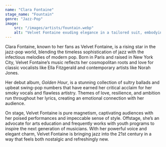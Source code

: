 ```yaml
---
name: "Clara Fontaine"
stage_name: "Fountain"
genre: "Jazz-Pop"
image: 
    src: "/images/artists/fountain.webp"
    alt: "Velvet Fontaine exuding elegance in a tailored suit, embodying modern jazz glamour"
---
```


Clara Fontaine, known to her fans as Velvet Fontaine, is a rising star in the jazz-pop world, blending the timeless sophistication of jazz with the infectious melodies of modern pop. Born in Paris and raised in New York City, Velvet Fontaine’s music reflects her cosmopolitan roots and love for classic vocalists like Ella Fitzgerald and contemporary artists like Norah Jones.

Her debut album, *Golden Hour*, is a stunning collection of sultry ballads and upbeat swing-pop numbers that have earned her critical acclaim for her smoky vocals and flawless artistry. Themes of love, resilience, and ambition run throughout her lyrics, creating an emotional connection with her audience.

On stage, Velvet Fontaine is pure magnetism, captivating audiences with her poised performances and impeccable sense of style. Offstage, she’s an advocate for arts education and frequently works with youth programs to inspire the next generation of musicians. With her powerful voice and elegant charm, Velvet Fontaine is bringing jazz into the 21st century in a way that feels both nostalgic and refreshingly new.
